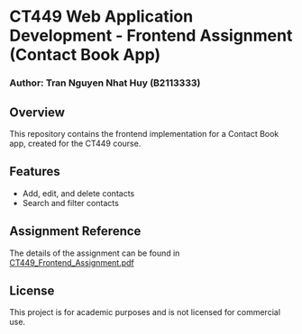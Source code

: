 # CT449 Web Application Development - Frontend Assignment (Contact Book App)  
### Author: Tran Nguyen Nhat Huy (B2113333)  

## Overview  
This repository contains the frontend implementation for a Contact Book app, created for the CT449 course.  

## Features  
- Add, edit, and delete contacts  
- Search and filter contacts

## Assignment Reference  
The details of the assignment can be found in [CT449_Frontend_Assignment.pdf](./CT449_Frontend_Assignment.pdf)

## License  
This project is for academic purposes and is not licensed for commercial use.
